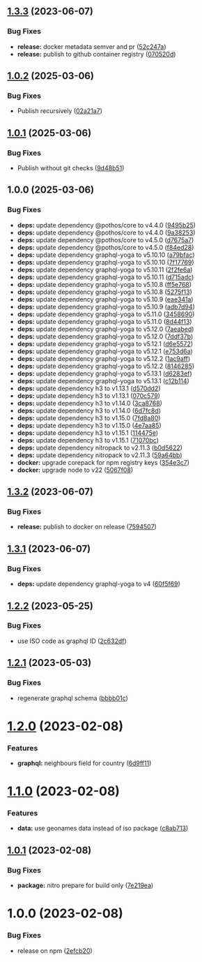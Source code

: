 ## [1.3.3](https://github.com/gbicou/countries-server/compare/v1.3.2...v1.3.3) (2023-06-07)


### Bug Fixes

* **release:** docker metadata semver and pr ([52c247a](https://github.com/gbicou/countries-server/commit/52c247a34d4df7b44e2cda14ef9cb4eecea8024e))
* **release:** publish to github container registry ([070520d](https://github.com/gbicou/countries-server/commit/070520d41d8bbd720e3c88734e131f1cfd881d05))

## [1.0.2](https://github.com/gbicou/countries-server/compare/countries-server-workspace-v1.0.1...countries-server-workspace-v1.0.2) (2025-03-06)


### Bug Fixes

* Publish recursively ([02a21a7](https://github.com/gbicou/countries-server/commit/02a21a7d7f0e859009f0778571ddcaf564b40d82))

## [1.0.1](https://github.com/gbicou/countries-server/compare/countries-server-workspace-v1.0.0...countries-server-workspace-v1.0.1) (2025-03-06)


### Bug Fixes

* Publish without git checks ([9d48b51](https://github.com/gbicou/countries-server/commit/9d48b5102244c7dafe8468a1dcb4c25e2db837b8))

## 1.0.0 (2025-03-06)


### Bug Fixes

* **deps:** update dependency @pothos/core to v4.4.0 ([9495b25](https://github.com/gbicou/countries-server/commit/9495b2516fd72f7bf71a8c9909fffb2cf2f88e90))
* **deps:** update dependency @pothos/core to v4.4.0 ([9a38253](https://github.com/gbicou/countries-server/commit/9a38253d8b0e2b5e6ab5f53c2c91db771649485c))
* **deps:** update dependency @pothos/core to v4.5.0 ([d7675a7](https://github.com/gbicou/countries-server/commit/d7675a7ae8589c6f9ff5a238f3905b6d83e2156f))
* **deps:** update dependency @pothos/core to v4.5.0 ([f84ed28](https://github.com/gbicou/countries-server/commit/f84ed28500abc5709ffb19e65dc37afe5d761d3d))
* **deps:** update dependency graphql-yoga to v5.10.10 ([a79bfac](https://github.com/gbicou/countries-server/commit/a79bfac13d2ea72011603d80156ed7ec23281443))
* **deps:** update dependency graphql-yoga to v5.10.10 ([7f17769](https://github.com/gbicou/countries-server/commit/7f17769d214d1316863ff3e4516f94fa8f6e912f))
* **deps:** update dependency graphql-yoga to v5.10.11 ([2f2fe6a](https://github.com/gbicou/countries-server/commit/2f2fe6a8a63841534d69dc821b38cea1909a9942))
* **deps:** update dependency graphql-yoga to v5.10.11 ([d715adc](https://github.com/gbicou/countries-server/commit/d715adc60fcfb5ed2fc09a3f5f8c674a58c6231f))
* **deps:** update dependency graphql-yoga to v5.10.8 ([ff5e768](https://github.com/gbicou/countries-server/commit/ff5e7682e49bbf236b7ba89f7fb25dc8deba0d2d))
* **deps:** update dependency graphql-yoga to v5.10.8 ([5275f13](https://github.com/gbicou/countries-server/commit/5275f13fd5e764cca5faf11c7e8acf7590de9c96))
* **deps:** update dependency graphql-yoga to v5.10.9 ([eae341a](https://github.com/gbicou/countries-server/commit/eae341af8c74c88cc60c3f3eeeb111040fce37eb))
* **deps:** update dependency graphql-yoga to v5.10.9 ([adb7d94](https://github.com/gbicou/countries-server/commit/adb7d9457be8dc0076a32482ddb7bfa1aff39be7))
* **deps:** update dependency graphql-yoga to v5.11.0 ([3458690](https://github.com/gbicou/countries-server/commit/3458690bf0d5b849549f9ef6d2d62e0370a538ed))
* **deps:** update dependency graphql-yoga to v5.11.0 ([8d44f13](https://github.com/gbicou/countries-server/commit/8d44f13235187be5fe988044f38de5f30ea696a5))
* **deps:** update dependency graphql-yoga to v5.12.0 ([7aeabed](https://github.com/gbicou/countries-server/commit/7aeabed83bca699469004b247e57e30047a3a266))
* **deps:** update dependency graphql-yoga to v5.12.0 ([7ddf37b](https://github.com/gbicou/countries-server/commit/7ddf37bf36863897055ea203ae7a01106fb7c205))
* **deps:** update dependency graphql-yoga to v5.12.1 ([d6e5572](https://github.com/gbicou/countries-server/commit/d6e55724900a35bade7152849670dd0e20a0ff13))
* **deps:** update dependency graphql-yoga to v5.12.1 ([e753d6a](https://github.com/gbicou/countries-server/commit/e753d6a4a6f8e475137fb59f6c1b76fe90ea6e1b))
* **deps:** update dependency graphql-yoga to v5.12.2 ([1ac9aff](https://github.com/gbicou/countries-server/commit/1ac9aff70b7177fdb341a7de873ac86d2c234b8d))
* **deps:** update dependency graphql-yoga to v5.12.2 ([8146285](https://github.com/gbicou/countries-server/commit/814628571f8211783792f5e0a51689d750fc0187))
* **deps:** update dependency graphql-yoga to v5.13.1 ([d6283ef](https://github.com/gbicou/countries-server/commit/d6283ef15731a11f4388028624ec909d5f70831e))
* **deps:** update dependency graphql-yoga to v5.13.1 ([c12b114](https://github.com/gbicou/countries-server/commit/c12b114efc1e0a011b4cdffd9df833c9c9fe2e1e))
* **deps:** update dependency h3 to v1.13.1 ([d570dd2](https://github.com/gbicou/countries-server/commit/d570dd2651e417f33bdf59c796466fe3ee7f70d1))
* **deps:** update dependency h3 to v1.13.1 ([070c579](https://github.com/gbicou/countries-server/commit/070c5795182da31253323be155d443134021c66e))
* **deps:** update dependency h3 to v1.14.0 ([3ca8768](https://github.com/gbicou/countries-server/commit/3ca87689a833f86f02e26047fba37e7e8142a299))
* **deps:** update dependency h3 to v1.14.0 ([6d7fc8d](https://github.com/gbicou/countries-server/commit/6d7fc8d49a0a9f3971bd1ee1b78c3df347584826))
* **deps:** update dependency h3 to v1.15.0 ([7fd8a80](https://github.com/gbicou/countries-server/commit/7fd8a80348c29a86e9a6f5c1b74c21677fc732b1))
* **deps:** update dependency h3 to v1.15.0 ([4e7aa85](https://github.com/gbicou/countries-server/commit/4e7aa85182e4b1b137ca944c4a00fc21fb8e2fb4))
* **deps:** update dependency h3 to v1.15.1 ([114475e](https://github.com/gbicou/countries-server/commit/114475ec443075a0ff35d361ff4e680353fe986b))
* **deps:** update dependency h3 to v1.15.1 ([71070bc](https://github.com/gbicou/countries-server/commit/71070bc35a69921b86999bdc6436f4e598bde706))
* **deps:** update dependency nitropack to v2.11.3 ([b0d5622](https://github.com/gbicou/countries-server/commit/b0d56226912a38d7405f19a9b5c31a47dc9fc597))
* **deps:** update dependency nitropack to v2.11.3 ([59a64bb](https://github.com/gbicou/countries-server/commit/59a64bb5b7fa42189684e4472744af082188e02e))
* **docker:** upgrade corepack for npm registry keys ([354e3c7](https://github.com/gbicou/countries-server/commit/354e3c73553c5bb493629b6f0a2738c990603c93))
* **docker:** upgrade node to v22 ([5067f08](https://github.com/gbicou/countries-server/commit/5067f081e802023a997857255b1f094ceeb08af0))

## [1.3.2](https://github.com/gbicou/countries-server/compare/v1.3.1...v1.3.2) (2023-06-07)


### Bug Fixes

* **release:** publish to docker on release ([7594507](https://github.com/gbicou/countries-server/commit/7594507a3655ecc1006b99435b1f91c61dbc388c))

## [1.3.1](https://github.com/gbicou/countries-server/compare/v1.3.0...v1.3.1) (2023-06-07)


### Bug Fixes

* **deps:** update dependency graphql-yoga to v4 ([60f5f69](https://github.com/gbicou/countries-server/commit/60f5f691b18f6fad023c7ad48b12a2b8c774a67f))

## [1.2.2](https://github.com/gbicou/countries-server/compare/v1.2.1...v1.2.2) (2023-05-25)


### Bug Fixes

* use ISO code as graphql ID ([2c632df](https://github.com/gbicou/countries-server/commit/2c632dfe9fae7279fbe1586b5f8713c76c055559))

## [1.2.1](https://github.com/gbicou/countries-server/compare/v1.2.0...v1.2.1) (2023-05-03)


### Bug Fixes

* regenerate graphql schema ([bbbb01c](https://github.com/gbicou/countries-server/commit/bbbb01ce29c14d5405b1d4acd8496bf9a8307ce6))

# [1.2.0](https://github.com/gbicou/countries-server/compare/v1.1.0...v1.2.0) (2023-02-08)


### Features

* **graphql:** neighbours field for country ([6d9ff11](https://github.com/gbicou/countries-server/commit/6d9ff1173dc345833b31c7a1db588b9b3f0c6b33))

# [1.1.0](https://github.com/gbicou/countries-server/compare/v1.0.1...v1.1.0) (2023-02-08)


### Features

* **data:** use geonames data instead of iso package ([c8ab713](https://github.com/gbicou/countries-server/commit/c8ab71328e9101891e4b72745d80ef6fa28e0912))

## [1.0.1](https://github.com/gbicou/countries-server/compare/v1.0.0...v1.0.1) (2023-02-08)


### Bug Fixes

* **package:** nitro prepare for build only ([7e219ea](https://github.com/gbicou/countries-server/commit/7e219ea127403e87e1698b6ff2073c5f62c52f93))

# 1.0.0 (2023-02-08)


### Bug Fixes

* release on npm ([2efcb20](https://github.com/gbicou/countries-server/commit/2efcb20aad71fae47a13a4e1b357ee4281b38f8a))
